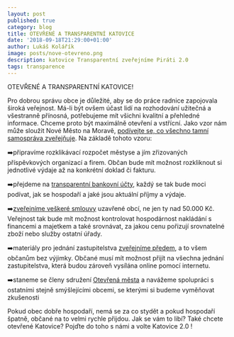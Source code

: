 ```yaml
---
layout: post
published: true
category: blog
title: OTEVŘENÉ A TRANSPARENTNÍ KATOVICE
date: '2018-09-18T21:29:00+01:00'
author: Lukáš Kolářík
image: posts/nove-otevreno.png
description: katovice Transparentní zveřejníme Piráti 2.0
tags: transparence
---
```


OTEVŘENÉ A TRANSPARENTNÍ KATOVICE! 



Pro dobrou správu obce je důležité, aby se do práce radnice zapojovala široká veřejnost. Má-li být ovšem účast lidí na rozhodování užitečná a všestranně přínosná, potřebujeme mít všichni kvalitní a přehledné informace. Chceme proto být maximálně otevření a vstřícní. Jako vzor nám může sloužit Nové Město na Moravě, [podívejte se, co všechno tamní samospráva zveřejňuje](https://otevreno.nmnm.cz/). Na základě tohoto vzoru:



➡️připravíme rozklikávací rozpočet městyse a jím zřizovaných příspěvkových organizací a firem. Občan bude mít možnost rozkliknout si jednotlivé výdaje až na konkrétní doklad či fakturu.



➡️přejdeme na [transparentní bankovní účty](https://bit.ly/2DGUxLv), každý se tak bude moci podívat, jak se hospodaří a jaké jsou aktuální příjmy a výdaje. 



➡️[zveřejníme veškeré smlouvy](https://bit.ly/2xK7Bug) uzavřené obcí, ne jen ty nad 50.000 Kč. Veřejnost tak bude mít možnost kontrolovat hospodárnost nakládání s financemi a majetkem a také srovnávat, za jakou cenu pořizují srovnatelné zboží nebo služby ostatní úřady. 



➡️materiály pro jednání zastupitelstva [zveřejníme předem](https://bit.ly/2xOHrXl), a to všem občanům bez výjimky. Občané musí mít možnost přijít na všechna jednání zastupitelstva, která budou zároveň vysílána online pomocí internetu. 



➡️staneme se členy sdružení [Otevřená města](https://www.otevrenamesta.cz/) a navážeme spolupráci s ostatními stejně smýšlejícími obcemi, se kterými si budeme vyměňovat zkušenosti



Pokud obec dobře hospodaří, nemá se za co stydět a pokud hospodaří špatně, občané na to velmi rychle přijdou. Jak se vám to libí? Také chcete otevřené Katovice? Pojďte do toho s námi a volte Katovice 2.0 !
